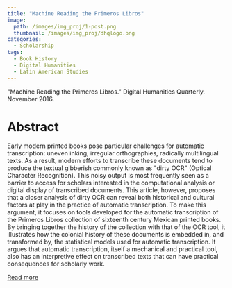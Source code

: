 ```yaml
---
title: "Machine Reading the Primeros Libros"
image: 
  path: /images/img_proj/1-post.png
  thumbnail: /images/img_proj/dhqlogo.png
categories:
  - Scholarship
tags:
  - Book History
  - Digital Humanities
  - Latin American Studies
---
```


"Machine Reading the Primeros Libros." Digital Humanities Quarterly. November 2016.

# Abstract

Early modern printed books pose particular challenges for automatic transcription: uneven inking, irregular orthographies, radically multilingual texts. As a result, modern efforts to transcribe these documents tend to produce the textual gibberish commonly known as "dirty OCR" (Optical Character Recognition). This noisy output is most frequently seen as a barrier to access for scholars interested in the computational analysis or digital display of transcribed documents. This article, however, proposes that a closer analysis of dirty OCR can reveal both historical and cultural factors at play in the practice of automatic transcription. To make this argument, it focuses on tools developed for the automatic transcription of the Primeros Libros collection of sixteenth century Mexican printed books. By bringing together the history of the collection with that of the OCR tool, it illustrates how the colonial history of these documents is embedded in, and transformed by, the statistical models used for automatic transcription. It argues that automatic transcription, itself a mechanical and practical tool, also has an interpretive effect on transcribed texts that can have practical consequences for scholarly work. 

[Read more](http://www.digitalhumanities.org/dhq/vol/10/4/000268/000268.html)